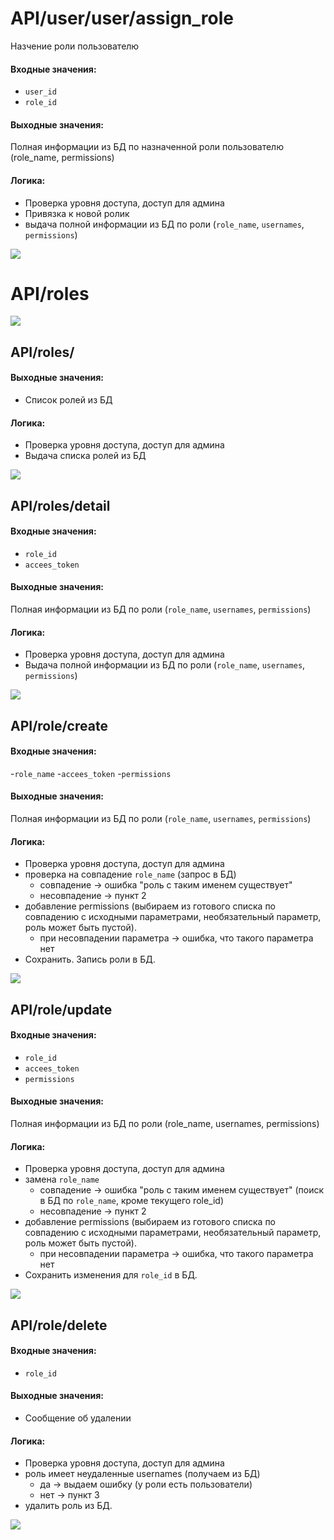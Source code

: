 # API/user/user/assign_role
Назчение роли пользователю


#### Входные значения:
 - `user_id`
 - `role_id`

#### Выходные значения:
Полная информации из БД по назначенной роли пользователю (role_name, permissions)

#### Логика:
 - Проверка уровня доступа, доступ для админа
 - Привязка к новой ролик
 - выдача полной информации из БД по роли (`role_name`, `usernames`, `permissions`)

![](img/api_userrole_01_assign_role.png)

# API/roles

![](img/api_role_00_main.png)


## API/roles/
#### Выходные значения:
 - Список ролей из БД

    
#### Логика:
 - Проверка уровня доступа, доступ для админа
 - Выдача списка ролей из БД

![](img/api_role_01_all_roles.png)

## API/roles/detail

#### Входные значения:
 - `role_id`
 - `accees_token`

#### Выходные значения:
Полная информации из БД по роли (`role_name`, `usernames`, `permissions`)

#### Логика:
- Проверка уровня доступа, доступ для админа
- Выдача полной информации из БД по роли (`role_name`, `usernames`, `permissions`)

![](img/api_role_02_get_role_info.png)

## API/role/create

#### Входные значения:
-`role_name`
-`accees_token`
-`permissions`

#### Выходные значения:
Полная информации из БД по роли (`role_name`, `usernames`, `permissions`)


#### Логика:
 - Проверка уровня доступа, доступ для админа
 - проверка на совпадение `role_name` (запрос в БД)
     - совпадение -> ошибка "роль с таким именем существует"
     - несовпадение -> пункт 2
 - добавление permissions (выбираем из готового списка по совпадению с исходными параметрами, необязательный параметр, роль может быть пустой). 
    - при несовпадении параметра -> ошибка, что такого параметра нет
 - Сохранить. Запись роли в БД.

![](img/api_role_03_create_role.png)

## API/role/update

#### Входные значения:
 - `role_id`
 - `accees_token`
 - `permissions`


#### Выходные значения:
Полная информации из БД по роли (role_name, usernames, permissions)

#### Логика:
 - Проверка уровня доступа, доступ для админа
 - замена `role_name`
    - совпадение -> ошибка "роль с таким именем существует" (поиск в БД по `role_name`, кроме текущего role_id)
    - несовпадение -> пункт 2
 - добавление permissions (выбираем из готового списка по совпадению с исходными параметрами, необязательный параметр, роль может быть пустой). 
    - при несовпадении параметра -> ошибка, что такого параметра нет
 - Сохранить изменения для `role_id` в БД.

![](img/api_role_04_update_role.png)

## API/role/delete

#### Входные значения:
 - `role_id`

#### Выходные значения:
 - Сообщение об удалении

#### Логика:
 - Проверка уровня доступа, доступ для админа
 - роль имеет неудаленные usernames (получаем из БД)
    - да -> выдаем ошибку (у роли есть пользователи)
    - нет -> пункт 3
 - удалить роль из БД.

![](img/api_role_05_detele_role.png)